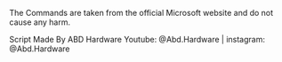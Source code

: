The Commands are taken from the official Microsoft website and do not cause any harm.

Script Made By ABD Hardware
Youtube: @Abd.Hardware
| instagram: @Abd.Hardware






